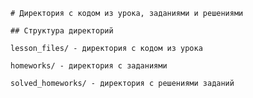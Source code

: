 
    # Директория с кодом из урока, заданиями и решениями

    ## Структура директорий

    lesson_files/ - директория с кодом из урока

    homeworks/ - директория с заданиями

    solved_homeworks/ - директория с решениями заданий

    
